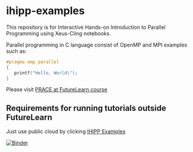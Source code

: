 # ihipp-examples

This repository is for Interactive Hands-on Introduction to Parallel Programming using Xeus-Cling notebooks.

Parallel programming in C language consist of OpenMP and MPI examples such as:

~~~c
#pragma omp parallel
{
   printf("Hello, World\");
}
~~~

Please visit [PRACE at FutureLearn course](https://www.futurelearn.com/courses/interactive-hands-on-introduction-to-parallel-programming)
## Requirements for running tutorials outside FutureLearn

Just use public cloud by clicking [IHIPP Examples](https://mybinder.org/v2/gh/kosl/ihipp-examples/HEAD)

[![Binder](https://mybinder.org/badge_logo.svg)](https://mybinder.org/v2/gh/kosl/ihipp-examples/HEAD)
